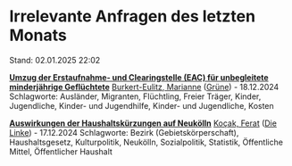 # Irrelevante Anfragen des letzten Monats

Stand: 02.01.2025 22:02

**[Umzug der Erstaufnahme- und Clearingstelle (EAC) für unbegleitete minderjährige Geflüchtete](https://pardok.parlament-berlin.de/starweb/adis/citat/VT/19/SchrAnfr/S19-21021.pdf)**
[Burkert-Eulitz, Marianne](autor_burkert-eulitz_marianne_gruene.md) ([Grüne](fraktion_gruene.md)) - 18.12.2024
Schlagworte: Ausländer, Migranten, Flüchtling, Freier Träger, Kinder, Jugendliche, Kinder- und Jugendhilfe, Kinder- und Jugendliche, Kosten

**[Auswirkungen der Haushaltskürzungen auf Neukölln](https://pardok.parlament-berlin.de/starweb/adis/citat/VT/19/SchrAnfr/S19-21076.pdf)**
[Koçak, Ferat](autor_kocak_ferat_die_linke.md) ([Die Linke](fraktion_die_linke.md)) - 17.12.2024
Schlagworte: Bezirk (Gebietskörperschaft), Haushaltsgesetz, Kulturpolitik, Neukölln, Sozialpolitik, Statistik, Öffentliche Mittel, Öffentlicher Haushalt

